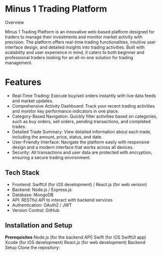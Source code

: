 # Minus 1 Trading Platform #
Overview

Minus 1 Trading Platform is an innovative web-based platform designed for traders to manage their investments and monitor market activity with precision. The platform offers real-time trading functionalities, intuitive user interface design, and detailed insights into trading activities. Built with scalability and user experience in mind, it caters to both beginner and professional traders looking for an all-in-one solution for trading management. 

# Features #

+ Real-Time Trading: Execute buy/sell orders instantly with live data feeds and market updates.
+ Comprehensive Activity Dashboard: Track your recent trading activities and monitor key performance indicators in one place.
+ Category-Based Navigation: Quickly filter activities based on categories, such as buy orders, sell orders, pending transactions, and completed trades.
+ Detailed Trade Summary: View detailed information about each trade, including the amount, price, status, and date.
+ User-Friendly Interface: Navigate the platform easily with responsive design and a modern interface that works across all devices.
+ Security: All transactions and user data are protected with encryption, ensuring a secure trading environment.
  
## Tech Stack ##
+ Frontend: SwiftUI (for iOS development) / React.js (for web version)
+ Backend: Node.js / Express.js
+ Database: MongoDB
+ API: RESTful API to interact with backend services
+ Authentication: OAuth2 / JWT
+ Version Control: GitHub

##  Installation and Setup ## 
**Prerequisites**
Node.js (for the backend API)
Swift (for iOS SwiftUI app)
Xcode (for iOS development)
React.js (for web development)
Backend Setup
Clone the repository:
